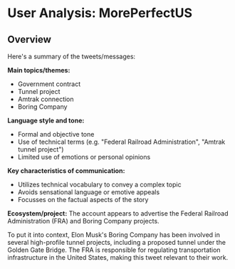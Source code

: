 # User Analysis: MorePerfectUS

## Overview

Here's a summary of the tweets/messages:

**Main topics/themes:**

* Government contract
* Tunnel project
* Amtrak connection
* Boring Company

**Language style and tone:**

* Formal and objective tone
* Use of technical terms (e.g. "Federal Railroad Administration", "Amtrak tunnel project")
* Limited use of emotions or personal opinions

**Key characteristics of communication:**

* Utilizes technical vocabulary to convey a complex topic
* Avoids sensational language or emotive appeals
* Focusses on the factual aspects of the story

**Ecosystem/project:**
The account appears to advertise the Federal Railroad Administration (FRA) and Boring Company projects.

To put it into context, Elon Musk's Boring Company has been involved in several high-profile tunnel projects, including a proposed tunnel under the Golden Gate Bridge. The FRA is responsible for regulating transportation infrastructure in the United States, making this tweet relevant to their work.